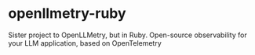 # openllmetry-ruby
Sister project to OpenLLMetry, but in Ruby. Open-source observability for your LLM application, based on OpenTelemetry
